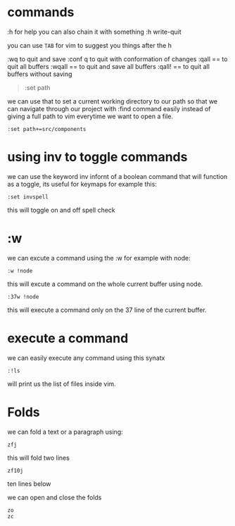 # commands

:h for help you can also chain it with something
:h write-quit

you can use `TAB` for vim to suggest you things after the h

:wq to quit and save
:conf q to quit with conformation of changes
:qall == to quit all buffers 
:wqall == to quit and save all buffers
:qall! == to quit all buffers without saving

> :set path

we can use that to set a current working directory to our path so that we can navigate through our project with :find command easily instead of giving a full path to vim everytime we want to open a file.

```vim
:set path+=src/components
```

# using inv to toggle commands

we can use the keyword inv infornt of a boolean command that will function
as a toggle, its useful for keymaps for example this:

```vim
:set invspell
```

this will toggle on and off spell check

# :w 

we can excute a command using the :w for example with node:

```
:w !node
```

this will excute a command on the whole current buffer using node.

```
:37w !node
```

this will execute a command only on the 37 line of the current buffer.

# execute a command

we can easily execute any command using this synatx

```
:!ls 
```

will print us the list of files inside vim.

# Folds

we can fold a text or a paragraph using:

```
zfj
```

this will fold two lines

```
zf10j
```

ten lines below

we can open and close the folds

```
zo
zc
```


